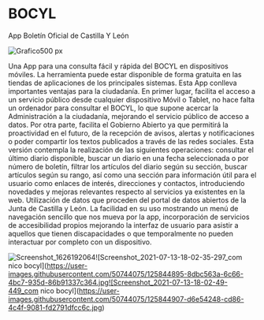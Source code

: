 # BOCYL
App Boletín Oficial de Castilla Y León


![Grafico500 px](https://user-images.githubusercontent.com/50744075/125844323-a850c061-e2d9-448e-bffc-d662b388acf9.png)


Una App para una consulta fácil y rápida del BOCYL en dispositivos móviles. La herramienta puede estar disponible de forma gratuita en las tiendas de aplicaciones de los principales sistemas.
Esta App conlleva importantes ventajas para la ciudadanía. En primer lugar, facilita el acceso a un servicio público desde cualquier dispositivo Móvil o Tablet, no hace falta un ordenador para consultar el BOCYL, lo que supone acercar la Administración a la ciudadanía, mejorando el servicio público de acceso a datos.
Por otra parte, facilita el Gobierno Abierto ya que permitirá la proactividad en el futuro, de la recepción de avisos, alertas y notificaciones o poder compartir los textos publicados a través de las redes sociales.
Esta versión contempla la realización de las siguientes operaciones: consultar el último diario disponible, buscar un diario en una fecha seleccionada o por número de boletín, filtrar los artículos del diario según su sección, buscar artículos según su rango, así como una sección para información útil para el usuario como enlaces de interés, direcciones y contactos, introduciendo novedades y mejoras relevantes respecto al servicios ya existentes en la web.
Utilización de datos que proceden del portal de datos abiertos de la Junta de Castilla y León.
La facilidad en su uso mostrando un menú de navegación sencillo que nos mueva por la app, incorporación de servicios de accesibilidad propios mejorando la interfaz de usuario para asistir a aquellos que tienen discapacidades o que temporalmente no pueden interactuar por completo con un dispositivo.


![Screenshot_1626192064](https://user-images.githubusercontent.com/50744075/125844842-62990acd-83d8-43d8-8165-1abb21ccaaa5.png)![Screenshot_2021-07-13-18-02-35-297_com nico bocyl](https://user-images.githubusercontent.com/50744075/125844895-8dbc563a-6c66-4bc7-935d-86b91337c364.jpg![Screenshot_2021-07-13-18-02-49-449_com nico bocyl](https://user-images.githubusercontent.com/50744075/125844907-d6e54248-cd86-4c4f-9081-fd2791dfcc6c.jpg)

